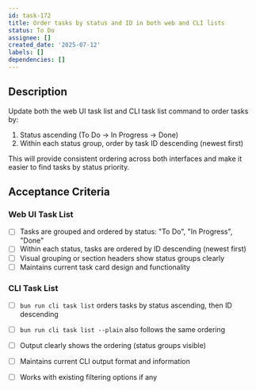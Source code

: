```yaml
---
id: task-172
title: Order tasks by status and ID in both web and CLI lists
status: To Do
assignee: []
created_date: '2025-07-12'
labels: []
dependencies: []
---
```


## Description

Update both the web UI task list and CLI task list command to order tasks by:
1. Status ascending (To Do → In Progress → Done)
2. Within each status group, order by task ID descending (newest first)

This will provide consistent ordering across both interfaces and make it easier to find tasks by status priority.

## Acceptance Criteria

### Web UI Task List
- [ ] Tasks are grouped and ordered by status: "To Do", "In Progress", "Done"
- [ ] Within each status, tasks are ordered by ID descending (newest first)
- [ ] Visual grouping or section headers show status groups clearly
- [ ] Maintains current task card design and functionality

### CLI Task List
- [ ] `bun run cli task list` orders tasks by status ascending, then ID descending
- [ ] `bun run cli task list --plain` also follows the same ordering
- [ ] Output clearly shows the ordering (status groups visible)
- [ ] Maintains current CLI output format and information
- [ ] Works with existing filtering options if any


